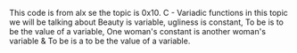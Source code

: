 This code is from alx se the topic is 0x10. C - Variadic functions
in this topic we will be talking about Beauty is variable, ugliness is constant, To be is to be the value of a variable, 
One woman's constant is another woman's variable & To be is a to be the value of a variable.
